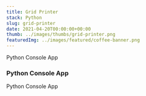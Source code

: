 ```yaml
---
title: Grid Printer
stack: Python
slug: grid-printer
date: 2021-04-20T00:00:00+00:00
thumb: ../images/thumbs/grid-printer.png
featuredImg: ../images/featured/coffee-banner.png
---
```


Python Console App

### Python Console App

Python Console App
